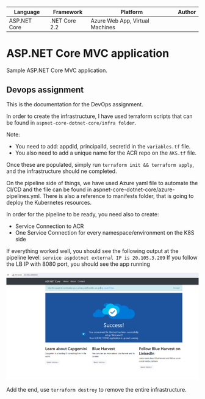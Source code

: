 | Language | Framework | Platform | Author |
| -------- | -------- |--------|--------|
| ASP.NET Core | .NET Core 2.2 | Azure Web App, Virtual Machines |


# ASP.NET Core MVC application

Sample ASP.NET Core MVC application.

## Devops assignment

This is the documentation for the DevOps assignment.

In order to create the infrastructure, I have used terraform scripts that can be found in `aspnet-core-dotnet-core/infra folder`. 

Note: 
* You need to add: appdid, principalId, secretId in the `variables.tf` file.
* You also need to add a unique name for the ACR repo on the `AKS.tf` file.

Once these are populated, simply run `terraform init && terraform apply`, and the infrastructure should ne completed.

On the pipeline side of things, we have used Azure yaml file to automate the CI/CD and the file can be found in aspnet-core-dotnet-core/azure-pipelines.yml. There is also a reference to manifests folder, that is going to deploy the Kubernetes resources.

In order for the pipeline to be ready, you need also to create:
* Service Connection to ACR
* One Service Connection for every namespace/environment on the K8S side

If everything worked well, you should see the following output at the pipeline level:
`service aspdotnet external IP is 20.105.3.209`
If you follow the LB IP with 8080 port, you should see the app running

![alt text](image.png)

Add the end, use `terraform destroy` to remove the entire infrastructure.

